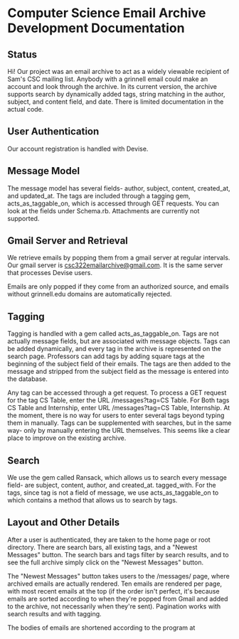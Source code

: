 # Computer Science Email Archive Development Documentation

## Status

Hi! Our project was an email archive to act as a widely viewable recipient of Sam's CSC mailing list. 
Anybody with a grinnell email could make an account and look through the archive. In its current 
version, the archive supports search by dynamically added tags, string matching in the author, subject, 
and content field, and date. There is limited documentation in the actual code. 


## User Authentication

Our account registration is handled with Devise. 

## Message Model

The message model has several fields- author, subject, content, created_at, and updated_at. The tags
are included through a tagging gem, acts_as_taggable_on, which is accessed through GET requests. You 
can look at the fields under Schema.rb. Attachments are currently not supported.

## Gmail Server and Retrieval

We retrieve emails by popping them from a gmail server at regular intervals. Our gmail server is
csc322emailarchive@gmail.com. It is the same server that processes Devise users. 

Emails are only popped if they come from an authorized source, and emails without grinnell.edu 
domains are automatically rejected. 

## Tagging

Tagging is handled with a gem called acts_as_taggable_on. Tags are not actually message fields, 
but are associated with message objects. Tags can be added dynamically, and every tag in the 
archive is represented on the search page. Professors can add tags by adding square tags at the 
beginning of the subject field of their emails. The tags are then added to the message and stripped 
from the subject field as the message is entered into the database. 

Any tag can be accessed through a get request. To process a GET request for the tag CS Table,
enter the URL /messages?tag=CS Table. For Both tags CS Table and Internship, enter URL 
/messages?tag=CS Table, Internship. At the moment, there is no way for users to enter several 
tags beyond typing them in manually. Tags can be supplemented with searches, but in the same way-
only by manually entering the URL themselves. This seems like a clear place to improve on the 
existing archive. 

## Search

We use the gem called Ransack, which allows us to search every message field- are subject, content, author, and created_at.
tagged_with. 
For the tags, since tag is not a field of message, we use acts_as_taggable_on to which contains a method that allows us to search by tags.

## Layout and Other Details

After a user is authenticated, they are taken to the home page or root directory. There are search bars, 
all existing tags, and a "Newest Messages" button. The search bars and tags filter by search results, 
and to see the full archive simply click on the "Newest Messages" button. 

The "Newest Messages" button takes users to the /messages/ page, where archived emails are actually 
rendered. Ten emails are rendered per page, with most recent emails at the top (if the order isn't perfect,
it's because emails are sorted according to when they're popped from Gmail and added to the archive, not 
necessarily when they're sent). Pagination works with search results and with tagging. 

The bodies of emails are shortened according to the program at 